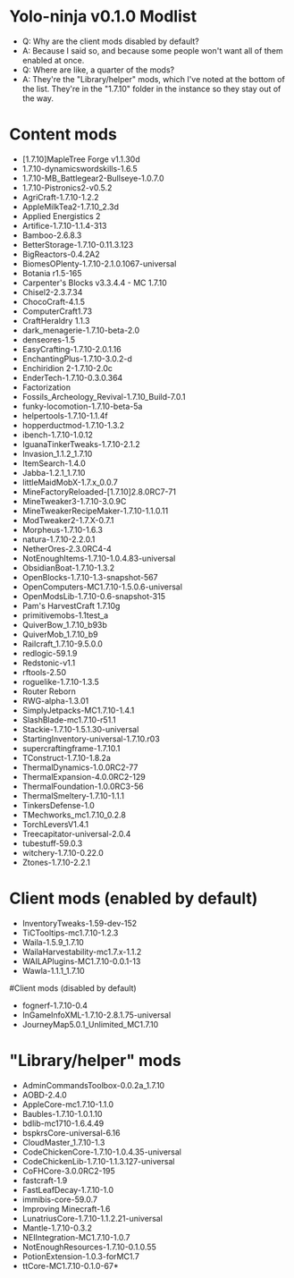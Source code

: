 # Yolo-ninja v0.1.0 Modlist
*   Q: Why are the client mods disabled by default?
*   A: Because I said so, and because some people won't want all of them enabled at once.
*   Q: Where are like, a quarter of the mods?
*   A: They're the "Library/helper" mods, which I've noted at the bottom of the list. They're in the "1.7.10" folder in the instance so they stay out of the way.

# Content mods
*   [1.7.10]MapleTree Forge v1.1.30d
*   1.7.10-dynamicswordskills-1.6.5
*   1.7.10-MB_Battlegear2-Bullseye-1.0.7.0
*   1.7.10-Pistronics2-v0.5.2
*   AgriCraft-1.7.10-1.2.2
*   AppleMilkTea2-1.7.10_2.3d
*   Applied Energistics 2
*   Artifice-1.7.10-1.1.4-313
*   Bamboo-2.6.8.3
*   BetterStorage-1.7.10-0.11.3.123
*   BigReactors-0.4.2A2
*   BiomesOPlenty-1.7.10-2.1.0.1067-universal
*   Botania r1.5-165
*   Carpenter's Blocks v3.3.4.4 - MC 1.7.10
*   Chisel2-2.3.7.34
*   ChocoCraft-4.1.5
*   ComputerCraft1.73
*   CraftHeraldry 1.1.3
*   dark_menagerie-1.7.10-beta-2.0
*   denseores-1.5
*   EasyCrafting-1.7.10-2.0.1.16
*   EnchantingPlus-1.7.10-3.0.2-d
*   Enchiridion 2-1.7.10-2.0c
*   EnderTech-1.7.10-0.3.0.364
*   Factorization
*   Fossils_Archeology_Revival-1.7.10_Build-7.0.1
*   funky-locomotion-1.7.10-beta-5a
*   helpertools-1.7.10-1.1.4f
*   hopperductmod-1.7.10-1.3.2
*   ibench-1.7.10-1.0.12
*   IguanaTinkerTweaks-1.7.10-2.1.2
*   Invasion_1.1.2_1.7.10
*   ItemSearch-1.4.0
*   Jabba-1.2.1_1.7.10
*   littleMaidMobX-1.7.x_0.0.7
*   MineFactoryReloaded-[1.7.10]2.8.0RC7-71
*   MineTweaker3-1.7.10-3.0.9C
*   MineTweakerRecipeMaker-1.7.10-1.1.0.11
*   ModTweaker2-1.7.X-0.7.1
*   Morpheus-1.7.10-1.6.3
*   natura-1.7.10-2.2.0.1
*   NetherOres-2.3.0RC4-4
*   NotEnoughItems-1.7.10-1.0.4.83-universal
*   ObsidianBoat-1.7.10-1.3.2
*   OpenBlocks-1.7.10-1.3-snapshot-567
*   OpenComputers-MC1.7.10-1.5.0.6-universal
*   OpenModsLib-1.7.10-0.6-snapshot-315
*   Pam's HarvestCraft 1.7.10g
*   primitivemobs-1.1test_a
*   QuiverBow_1.7.10_b93b
*   QuiverMob_1.7.10_b9
*   Railcraft_1.7.10-9.5.0.0
*   redlogic-59.1.9
*   Redstonic-v1.1
*   rftools-2.50
*   roguelike-1.7.10-1.3.5
*   Router Reborn
*   RWG-alpha-1.3.01
*   SimplyJetpacks-MC1.7.10-1.4.1
*   SlashBlade-mc1.7.10-r51.1
*   Stackie-1.7.10-1.5.1.30-universal
*   StartingInventory-universal-1.7.10.r03
*   supercraftingframe-1.7.10.1
*   TConstruct-1.7.10-1.8.2a
*   ThermalDynamics-1.0.0RC2-77
*   ThermalExpansion-4.0.0RC2-129
*   ThermalFoundation-1.0.0RC3-56
*   ThermalSmeltery-1.7.10-1.1.1
*   TinkersDefense-1.0
*   TMechworks_mc1.7.10_0.2.8
*   TorchLeversV1.4.1
*   Treecapitator-universal-2.0.4
*   tubestuff-59.0.3
*   witchery-1.7.10-0.22.0
*   Ztones-1.7.10-2.2.1


# Client mods (enabled by default)
*   InventoryTweaks-1.59-dev-152
*   TiCTooltips-mc1.7.10-1.2.3
*   Waila-1.5.9_1.7.10
*   WailaHarvestability-mc1.7.x-1.1.2
*   WAILAPlugins-MC1.7.10-0.0.1-13
*   Wawla-1.1.1_1.7.10

#Client mods (disabled by default)
*   fognerf-1.7.10-0.4
*   InGameInfoXML-1.7.10-2.8.1.75-universal
*   JourneyMap5.0.1_Unlimited_MC1.7.10


# "Library/helper" mods
*   AdminCommandsToolbox-0.0.2a_1.7.10
*   AOBD-2.4.0
*   AppleCore-mc1.7.10-1.1.0
*   Baubles-1.7.10-1.0.1.10
*   bdlib-mc1710-1.6.4.49
*   bspkrsCore-universal-6.16
*   CloudMaster_1.7.10-1.3
*   CodeChickenCore-1.7.10-1.0.4.35-universal
*   CodeChickenLib-1.7.10-1.1.3.127-universal
*   CoFHCore-3.0.0RC2-195
*   fastcraft-1.9
*   FastLeafDecay-1.7.10-1.0
*   immibis-core-59.0.7
*   Improving Minecraft-1.6
*   LunatriusCore-1.7.10-1.1.2.21-universal
*   Mantle-1.7.10-0.3.2
*   NEIIntegration-MC1.7.10-1.0.7
*   NotEnoughResources-1.7.10-0.1.0.55
*   PotionExtension-1.0.3-forMC1.7
*   ttCore-MC1.7.10-0.1.0-67*
